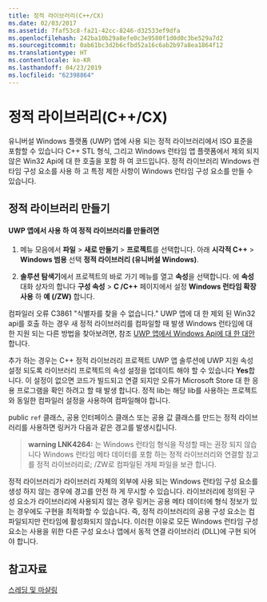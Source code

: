 ```yaml
---
title: 정적 라이브러리(C++/CX)
ms.date: 02/03/2017
ms.assetid: 7faf53c8-fa21-42cc-8246-d32533ef9dfa
ms.openlocfilehash: 242ba10b29a8efe0c3e9580f1d0d0c3be529a7d2
ms.sourcegitcommit: 0ab61bc3d2b6cfbd52a16c6ab2b97a8ea1864f12
ms.translationtype: HT
ms.contentlocale: ko-KR
ms.lasthandoff: 04/23/2019
ms.locfileid: "62398864"
---
```

# <a name="static-libraries-ccx"></a>정적 라이브러리(C++/CX)

유니버설 Windows 플랫폼 (UWP) 앱에 사용 되는 정적 라이브러리에서 ISO 표준을 포함할 수 있습니다 C++ STL 형식, 그리고 Windows 런타임 앱 플랫폼에서 제외 되지 않은 Win32 Api에 대 한 호출을 포함 하 여 코드입니다. 정적 라이브러리 Windows 런타임 구성 요소를 사용 하 고 특정 제한 사항이 Windows 런타임 구성 요소를 만들 수 있습니다.

## <a name="creating-static-libraries"></a>정적 라이브러리 만들기

#### <a name="to-create-a-static-library-for-use-in-a-uwp-app"></a>UWP 앱에서 사용 하 여 정적 라이브러리를 만들려면

1. 메뉴 모음에서 **파일** > **새로 만들기** > **프로젝트**를 선택합니다. 아래 **시각적 C++**   >  **Windows 범용** 선택 **정적 라이브러리 (유니버설 Windows)**.

1. **솔루션 탐색기**에서 프로젝트의 바로 가기 메뉴를 열고 **속성**을 선택합니다. 에 **속성** 대화 상자의 합니다 **구성 속성** > **C /C++**  페이지에서 설정 **Windows 런타임 확장 사용**  하 **예 (/ZW)** 합니다.

컴파일러 오류 C3861 "식별자를 찾을 수 없습니다." UWP 앱에 대 한 제외 된 Win32 api를 호출 하는 경우 새 정적 라이브러리를 컴파일할 때 발생 Windows 런타임에 대 한 지원 되는 다른 방법을 찾아보려면, 참조 [UWP 앱에서 Windows Api에 대 한 대안](/uwp/win32-and-com/alternatives-to-windows-apis-uwp)합니다.

추가 하는 경우는 C++ 정적 라이브러리 프로젝트 UWP 앱 솔루션에 UWP 지원 속성 설정 되도록 라이브러리 프로젝트의 속성 설정을 업데이트 해야 할 수 있습니다 **Yes**합니다. 이 설정이 없으면 코드가 빌드되고 연결 되지만 오류가 Microsoft Store 대 한 응용 프로그램을 확인 하려고 할 때 발생 합니다. 정적 lib는 해당 lib를 사용하는 프로젝트와 동일한 컴파일러 설정을 사용하여 컴파일해야 합니다.

public `ref` 클래스, 공용 인터페이스 클래스 또는 공용 값 클래스를 만드는 정적 라이브러리를 사용하면 링커가 다음과 같은 경고를 발생시킵니다.

> **warning LNK4264:** 는 Windows 런타임 형식을 작성할 때는 권장 되지 않습니다 Windows 런타임 메타 데이터를 포함 하는 정적 라이브러리와 연결할 참고를 정적 라이브러리로; /ZW로 컴파일된 개체 파일을 보관 합니다.

정적 라이브러리가 라이브러리 자체의 외부에 사용 되는 Windows 런타임 구성 요소를 생성 하지 않는 경우에 경고를 안전 하 게 무시할 수 있습니다. 라이브러리에 정의된 구성 요소가 라이브러리에 사용되지 않는 경우 링커는 공용 메타 데이터에 형식 정보가 있는 경우에도 구현을 최적화할 수 있습니다. 즉, 정적 라이브러리의 공용 구성 요소는 컴파일되지만 런타임에 활성화되지 않습니다. 이러한 이유로 모든 Windows 런타임 구성 요소는 사용을 위한 다른 구성 요소나 앱에서 동적 연결 라이브러리 (DLL)에 구현 되어야 합니다.

## <a name="see-also"></a>참고자료

[스레딩 및 마샬링](../cppcx/threading-and-marshaling-c-cx.md)
